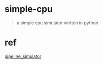 # simple-cpu

> a simple cpu simulator wirtten in python
 
# ref

[pipeline_simulator](https://github.com/nekin2017/pipeline_simulator)
